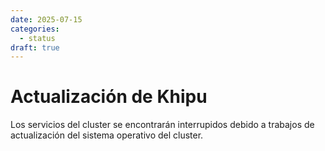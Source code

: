 ```yaml
---
date: 2025-07-15
categories:
  - status
draft: true
---
```


# Actualización de Khipu

<!-- more -->

Los servicios del cluster se encontrarán interrupidos debido a trabajos de actualización del sistema operativo del cluster. 